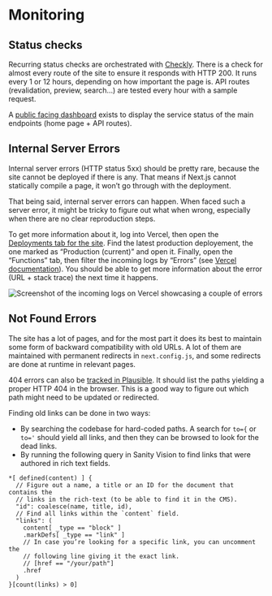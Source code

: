# Monitoring

## Status checks

Recurring status checks are orchestrated with [Checkly](https://app.checklyhq.com/). There is a check for almost every route of the site to ensure it responds with HTTP 200. It runs every 1 or 12 hours, depending on how important the page is. API routes (revalidation, preview, search…) are tested every hour with a sample request.

A [public facing dashboard](https://stormbound.checklyhq.com/) exists to display the service status of the main endpoints (home page + API routes).

## Internal Server Errors

Internal server errors (HTTP status 5xx) should be pretty rare, because the site cannot be deployed if there is any. That means if Next.js cannot statically compile a page, it won’t go through with the deployment.

That being said, internal server errors can happen. When faced such a server error, it might be tricky to figure out what when wrong, especially when there are no clear reproduction steps.

To get more information about it, log into Vercel, then open the [Deployments tab for the site](https://vercel.com/stormbound/stormbound-kitty/deployments). Find the latest production deployement, the one marked as “Production (current)” and open it. Finally, open the “Functions” tab, then filter the incoming logs by “Errors” (see [Vercel documentation](https://vercel.com/docs/concepts/deployments/logs)). You should be able to get more information about the error (URL + stack trace) the next time it happens.

![Screenshot of the incoming logs on Vercel showcasing a couple of errors](https://cdn.sanity.io/images/5hlpazgd/production/fdf94b7c66b92774820ce5660ecc8c2a9d96361d-3584x2028.png?w=1200&auto=format)

## Not Found Errors

The site has a lot of pages, and for the most part it does its best to maintain some form of backward compatibility with old URLs. A lot of them are maintained with permanent redirects in `next.config.js`, and some redirects are done at runtime in relevant pages.

404 errors can also be [tracked in Plausible](https://plausible.io/stormbound-kitty.com?goal=404). It should list the paths yielding a proper HTTP 404 in the browser. This is a good way to figure out which path might need to be updated or redirected.

Finding old links can be done in two ways:

- By searching the codebase for hard-coded paths. A search for `to={` or `to='` should yield all links, and then they can be browsed to look for the dead links.
- By running the following query in Sanity Vision to find links that were authored in rich text fields.

```groq
*[ defined(content) ] {
  // Figure out a name, a title or an ID for the document that contains the
  // links in the rich-text (to be able to find it in the CMS).
  "id": coalesce(name, title, id),
  // Find all links within the `content` field.
  "links": (
    content[ _type == "block" ]
    .markDefs[ _type == "link" ]
    // In case you’re looking for a specific link, you can uncomment the
    // following line giving it the exact link.
    // [href == "/your/path"]
    .href
  )
}[count(links) > 0]
```

